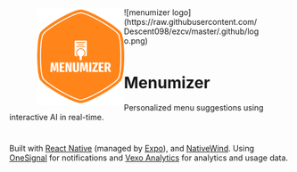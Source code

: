 <div align="left" style="margin: 50px">
  <img align="left" height="175" src="assets/menumizer_logo.png" alt="menumizer logi" style="float: left;"/>
    ![menumizer logo](https://raw.githubusercontent.com/Descent098/ezcv/master/.github/logo.png)
</div>

# Menumizer
Personalized menu suggestions using interactive AI in real-time.
<div class="clear"></div>

#
Built with <a href="https://reactnative.dev/" target="_blank">React Native</a> (managed by <a href="https://expo.dev/" target="_blank">Expo</a>), and <a href="https://www.nativewind.dev/" target="_blank">NativeWind</a>. Using <a href="https://onesignal.com/" target="_blank">OneSignal</a> for notifications and <a href="https://vexo.co/" target="_blank">Vexo Analytics</a> for analytics and usage data.
#
